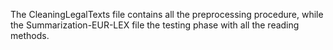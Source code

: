 The CleaningLegalTexts file contains all the preprocessing procedure, while the Summarization-EUR-LEX file the testing phase with all the reading methods.
